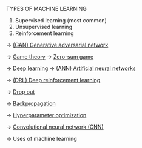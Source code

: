 TYPES OF MACHINE LEARNING
1. Supervised learning (most common)
2. Unsupervised learning
3. Reinforcement learning

-> [(GAN) Generative adversarial network](https://en.wikipedia.org/wiki/Generative_adversarial_network)

-> [Game theory](https://en.wikipedia.org/wiki/Game_theory)
  -> [Zero-sum game](https://en.wikipedia.org/wiki/Zero-sum_game)

-> [Deep learning](https://en.wikipedia.org/wiki/Deep_learning)
  -> [(ANN) Artificial neural networks](https://en.wikipedia.org/wiki/Artificial_neural_network)

-> [(DRL) Deep reinforcement learning](https://en.wikipedia.org/wiki/Deep_reinforcement_learning)

-> [Drop out](https://en.wikipedia.org/wiki/Dropout_(neural_networks))

-> [Backpropagation](https://en.wikipedia.org/wiki/Backpropagation)

-> [Hyperparameter optimization](https://en.wikipedia.org/wiki/Hyperparameter_optimization)

-> [Convolutional neural network (CNN)](https://en.wikipedia.org/wiki/Convolutional_neural_network)

-> Uses of machine learning 
